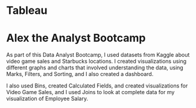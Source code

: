 # Tableau

# Alex the Analyst Bootcamp
As part of this Data Analyst Bootcamp, I used datasets from Kaggle about video game sales and Starbucks locations. I created visualizations using different graphs and charts that involved understanding the data, using Marks, Filters, and Sorting, and I also created a dashboard.

I also used Bins, created Calculated Fields, and created visualizations for Video Game Sales, and I used Joins to look at complete data for my visualization of Employee Salary.
